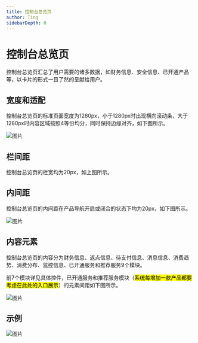 ```yaml
---
title: 控制台总览页
author: Ting
sidebarDepth: 0
---
```

# 控制台总览页

控制台总览页汇总了用户需要的诸多数据，如财务信息、安全信息、已开通产品等，以卡片的形式一目了然的呈献给用户。

## 宽度和适配

控制台总览页的标准页面宽度为1280px，小于1280px时出现横向滚动条，大于1280px时内容区域按照4等份均分，同时保持边缘对齐，如下图所示。

![图片](http://baiduyun-guideline.bj.bcebos.com/console/layout/console/01_2x.png)

## 栏间距

控制台总览页的栏宽均为20px，如上图所示。

## 内间距

控制台总览页的内间距在产品导航开启或闭合的状态下均为20px，如下图所示。

![图片](http://baiduyun-guideline.bj.bcebos.com/console/layout/console/02_2x.png)

## 内容元素

控制台总览页的内容分为财务信息、返点信息、待支付信息、消息信息、消费趋势、消费分布、监控信息、已开通服务和推荐服务9个模块。

前7个模块详见具体控件，已开通服务和推荐服务模块（<mark>系统每增加一款产品都要考虑在此处的入口展示</mark>）的元素间距如下图所示。

![图片](http://baiduyun-guideline.bj.bcebos.com/console/layout/console/03_2x.png)

## 示例

![图片](http://baiduyun-guideline.bj.bcebos.com/console/layout/console/04_2x.png)
